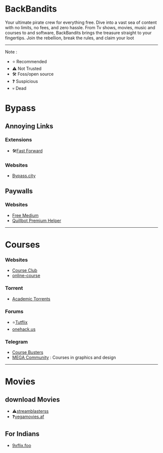 # BackBandits
Your ultimate pirate crew for everything free. Dive into a vast sea of content with no limits, no fees, and zero hassle. From Tv shows, movies, music and courses to and software, BackBandits brings the treasure straight to your fingertips. Join the rebellion, break the rules, and claim your loot

---
Note : 
- ⭐ Recommended
- ⚠️ Not Trusted
- 🛠️ Foss/open source
- ❓ Suspicious
- 💀 Dead
  
# Bypass
## Annoying Links
### Extensions
- 🛠️[Fast Forward](https://github.com/FastForwardTeam/FastForward)
### Websites
- [Bypass.city](https://bypass.city/)
## Paywalls
### Websites
- [Free Medium](https://freedium.cfd/)
- [Quillbot Premium Helper](https://github.com/blueagler/QuillBot-Premium-Helper)
---
# Courses
### Websites
- [Course Club](https://courseclub.site/)
- [online-course](https://online-courses.club/)
### Torrent
- [Academic Torrents](https://academictorrents.com/)
### Forums
- ⭐[Tutflix](https://tutflix.org/)
- [onehack.us](https://onehack.us/)

### Telegram
- [Course Busters](https://t.me/joinchat/rtwysChrKvg3ZmE0)
- [MEGA Community](https://t.me/megacoursenew) : Courses in graphics and design
---
# Movies
## download Movies
- ⚠️[streamblasterss](https://streamblasterss.com/) 
- ❓[vegamovies.af](https://vegamovies.af/)

## For Indians
- [9xflix.foo](https://9xflix.foo)
